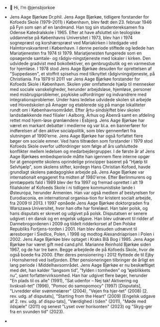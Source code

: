 - 👋 Hi, I’m @jensbjorkoe
- Jens Aage Bjørkøe 
Dr.phil. Jens Aage Bjørkøe, tidligere forstander for Kofoeds Skole (1979-2011) i København, blev født den 23. februar 1946 på Fyn som søn af en landmand. Han tog sin studentereksamen fra Odense Katedralskole i 1965.
Efter at have afsluttet sin teologiske uddannelse på Københavns Universitet i 1973, blev han i 1974 sognepræst og korshærspræst ved Mariakirken i Istedgade ved Halmtorvskvarteret i København. I denne periode stiftede og ledede han Mariatjenesten fra 1974 til 1979. Mariatjenesten fungerede som en opsøgende samtale- og rådgiv-ningstjeneste med lokaler i kirken. Den udvidede gradvist med bokollektiver, en genbrugsbutik og en varmestue for hjemløse. I 1978 stod Jens Aage Bjørkøe desuden for oprettelsen af "Suppedasen", et stoffrit spisehus med tilknyttet rådgivningstjeneste, på Christiania. 
Fra 1979 til 2011 var Jens Aage Bjørkøe forstander for Kofoeds Skole i København. Skolen yder omfattende hjælp til mennesker med sociale vanskeligheder, herunder arbejdsløse, hjemløse, personer med misbrugsproblemer, psykiske udfordringer og indvandrere med integrationsproblemer. Under hans ledelse udvidede skolen sit arbejde ved Hovedskolen på Amager og etablerede sig på mange lokaliteter rundt om i Københavnsområdet. Efter årtu-sindskiftet blev skolen landsdækkende med filialer i Aalborg, Århus og Åbenrå samt en afdeling rettet mod hjem-løse grønlændere i Esbjerg. 
Jens Aage Bjørkøe har været en markant debattør i medierne og var bl.a. en bannerfører for indførelsen af den aktive socialpolitik, som blev gennemført fra slutningen af 1990’erne. Jens Aage Bjørkøe har også forfattet flere bøger om sociale emner.
Ved hans tiltræden som forstander i 1979 stod Kofoeds Skole overfor udfordringer som følge af års uafsluttede konflikter mellem ledelsen og medarbejdergrupper. I de første år af Jens Aage Bjørkøes embedsperiode måtte han igennem flere interne opgør for at genoprette skolens oprindelige principper baseret på "Hjælp til Selvhjælp", som skolens stifter, kordegn Hans Christian Kofoed, havde grundlagt skolens pædagogiske arbejde på.
Jens Aage Bjørkøe var internationalt engageret fra midten af 1980'erne. Efter Berlinmurens og jerntæppets fald i 1989 blev der fra 1997 og fremad oprettet i alt 19 filialskoler af Kofoeds Skole i ni tidligere kommunistiske lande i Østeuropa, herunder Armenien. Han var også medlem af bestyrelsen for Eurodiaconia, en international organisa-tion for kristent socialt arbejde, fra 2009 til 2013. 
I 1997 opnåede Jens Aage Bjørkøe doktorgraden fra Warszawa Universitet, hvor han ofte har forelæst. Han taler polsk, og hans disputats er skrevet og udgivet på polsk. Disputatsen er senere udgivet i en dansk og en engelsk udgave.
Han blev udnævnt til ridder af Dannebrogordenen i 2009 og tildelt ridderkorset af Den Polske Republiks Fortjens-torden i 2001. Han blev desuden udnævnt til æresborger i Siedlce, Polen, i 1998 og modtog Alexandriaprisen i Polen i 2002. Jens Aage Bjørkøe blev optaget i Kraks Blå Bog i 1985.
Jens Aage Bjørkøe har været gift med cand.phil. Marianne Reinhold Bjørkøe siden 1967, og de har tre børn. Begge arbejdede de på Kofoeds Skole, hvor de også boede fra 2000. Efter deres pensionering i 2012 flyttede de til Ejby i Hornsherred ved Isefjorden. Efter pensioneringen tilbringer de årligt en lang periode i Middelhavsområdet. Jens Aage Bjørkøe er nu beskæftiget med det, han kalder ”langsom tid”, ”fylden i tomheden” og ”øjeblikkets nu”, samt forfattervirksomhed.
Han har udgivet flere bøger, herunder "En plads til os alle" (1991), "Sat udenfor – Nej tak! Aktivering og livskvali-tet" (1996), "Pomoc do samopomocy" (1997) [Disputats], "Livredder eller svømmelærer" (2004), "Vejen fra hjer-tet" (2008) [2. rev. udg. af disputats], "Starting from the Heart" (2009) [Engelsk udgave af 2. rev. udg. af dispu-tats], "Værdighed i tiden" (2011), "Møde med ildsjæle" (2011) og senest "Lyset over horisonten" (2023) og "Skyg-ger fra en svunden tid" (2023).

- 

<!---
jensbjorkoe/jensbjorkoe is a ✨ special ✨ repository because its `README.md` (this file) appears on your GitHub profile.
You can click the Preview link to take a look at your changes.
--->
